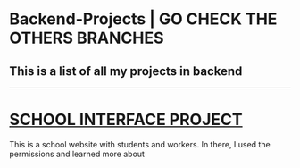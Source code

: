 ﻿# Backend-Projects | GO CHECK THE OTHERS BRANCHES

<h2>This is a list of all my projects in backend</h2>

________________________________________________________________________________________________________________________________________________


<h1><u>SCHOOL INTERFACE PROJECT</u></h1>

This is a school website with students and workers.
In there, I used the permissions and learned more about 
